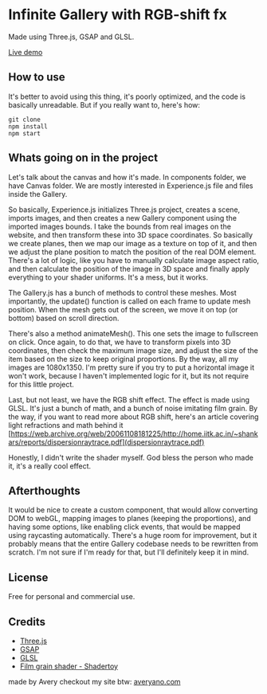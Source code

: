 # Infinite Gallery with RGB-shift fx

Made using Three.js, GSAP and GLSL.

[Live demo](soon)

## How to use

It's better to avoid using this thing, it's poorly optimized, and the code is basically unreadable. But if you really want to, here's how:

```
git clone
npm install
npm start
```

## Whats going on in the project

Let's talk about the canvas and how it's made. In components folder, we have Canvas folder. We are mostly interested in Experience.js file and files inside the Gallery.

So basically, Experience.js initializes Three.js project, creates a scene, imports images, and then creates a new Gallery component using the imported images bounds. I take the bounds from real images on the website, and then transform these into 3D space coordinates. So basically we create planes, then we map our image as a texture on top of it, and then we adjust the plane position to match the position of the real DOM element. There's a lot of logic, like you have to manually calculate image aspect ratio, and then calculate the position of the image in 3D space and finally apply everything to your shader uniforms. It's a mess, but it works.

The Gallery.js has a bunch of methods to control these meshes. Most importantly, the update() function is called on each frame to update mesh position. When the mesh gets out of the screen, we move it on top (or bottom) based on scroll direction.

There's also a method animateMesh(). This one sets the image to fullscreen on click. Once again, to do that, we have to transform pixels into 3D coordinates, then check the maximum image size, and adjust the size of the item based on the size to keep original proportions. By the way, all my images are 1080x1350. I'm pretty sure if you try to put a horizontal image it won't work, because I haven't implemented logic for it, but its not require for this little project.

Last, but not least, we have the RGB shift effect. The effect is made using GLSL. It's just a bunch of math, and a bunch of noise imitating film grain. By the way, if you want to read more about RGB shift, here's an article covering light refractions and math behind it [https://web.archive.org/web/20061108181225/http://home.iitk.ac.in/~shankars/reports/dispersionraytrace.pdf](dispersionraytrace.pdf)

Honestly, I didn't write the shader myself. God bless the person who made it, it's a really cool effect.

## Afterthoughts

It would be nice to create a custom component, that would allow converting DOM to webGL, mapping images to planes (keeping the proportions), and having some options, like enabling click events, that would be mapped using raycasting automatically. There's a huge room for improvement, but it probably means that the entire Gallery codebase needs to be rewritten from scratch. I'm not sure if I'm ready for that, but I'll definitely keep it in mind.

## License

Free for personal and commercial use.

## Credits

- [Three.js](https://threejs.org/)
- [GSAP](https://greensock.com/gsap/)
- [GLSL](<https://www.khronos.org/opengl/wiki/Core_Language_(GLSL)>)
- [Film grain shader - Shadertoy](https://www.shadertoy.com/view/4t2fRz)

made by Avery
checkout my site btw: [averyano.com](https://averyano.com/)

```

```
